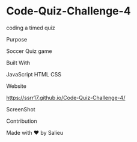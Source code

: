 # Code-Quiz-Challenge-4
coding a timed quiz

Purpose

Soccer Quiz game 

Built With

JavaScript
HTML
CSS

Website

https://ssrr17.github.io/Code-Quiz-Challenge-4/

ScreenShot 



Contribution

Made with ❤️ by Salieu 
